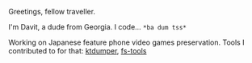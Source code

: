 Greetings, fellow traveller.

I'm Davit, a dude from Georgia. I code... `*ba dum tss*`

Working on Japanese feature phone video games preservation.
Tools I contributed to for that: [ktdumper](https://github.com/ktdumper/ktdumper), [fs-tools](https://github.com/ktdumper/fs-tools)
